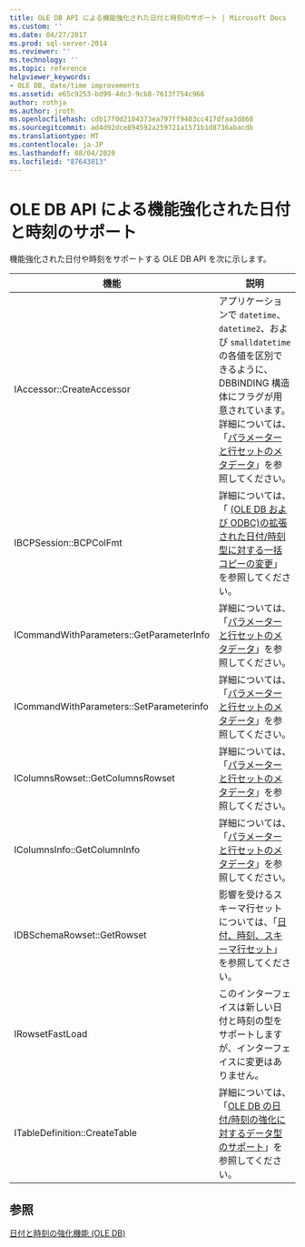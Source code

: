 ```yaml
---
title: OLE DB API による機能強化された日付と時刻のサポート | Microsoft Docs
ms.custom: ''
ms.date: 04/27/2017
ms.prod: sql-server-2014
ms.reviewer: ''
ms.technology: ''
ms.topic: reference
helpviewer_keywords:
- OLE DB, date/time improvements
ms.assetid: e65c9253-bd99-4dc3-9cb8-7613f754c966
author: rothja
ms.author: jroth
ms.openlocfilehash: cdb17f0d2104373ea797ff9403cc417dfaa3d868
ms.sourcegitcommit: ad4d92dce894592a259721a1571b1d8736abacdb
ms.translationtype: MT
ms.contentlocale: ja-JP
ms.lasthandoff: 08/04/2020
ms.locfileid: "87643813"
---
```

# <a name="ole-db-api-support-for-date-and-time-enhancements"></a>OLE DB API による機能強化された日付と時刻のサポート
  機能強化された日付や時刻をサポートする OLE DB API を次に示します。  
  
|機能|説明|  
|--------------|-----------------|  
|IAccessor::CreateAccessor|アプリケーションで `datetime`、`datetime2`、および `smalldatetime` の各値を区別できるように、DBBINDING 構造体にフラグが用意されています。 詳細については、「[パラメーターと行セットのメタデータ](metadata-parameter-and-rowset.md)」を参照してください。|  
|IBCPSession::BCPColFmt|詳細については、「 [&#40;OLE DB および ODBC&#41;の拡張された日付/時刻型に対する一括コピーの変更](../native-client-odbc-date-time/bulk-copy-changes-for-enhanced-date-and-time-types-ole-db-and-odbc.md)」を参照してください。|  
|ICommandWithParameters::GetParameterInfo|詳細については、「[パラメーターと行セットのメタデータ](metadata-parameter-and-rowset.md)」を参照してください。|  
|ICommandWithParameters::SetParameterinfo|詳細については、「[パラメーターと行セットのメタデータ](metadata-parameter-and-rowset.md)」を参照してください。|  
|IColumnsRowset::GetColumnsRowset|詳細については、「[パラメーターと行セットのメタデータ](metadata-parameter-and-rowset.md)」を参照してください。|  
|IColumnsInfo::GetColumnInfo|詳細については、「[パラメーターと行セットのメタデータ](metadata-parameter-and-rowset.md)」を参照してください。|  
|IDBSchemaRowset::GetRowset|影響を受けるスキーマ行セットについては、「[日付、時刻、スキーマ行セット](../native-client-ole-db-rowsets/rowsets.md)」を参照してください。|  
|IRowsetFastLoad|このインターフェイスは新しい日付と時刻の型をサポートしますが、インターフェイスに変更はありません。|  
|ITableDefinition::CreateTable|詳細については、「[OLE DB の日付/時刻の強化に対するデータ型のサポート](data-type-support-for-ole-db-date-and-time-improvements.md)」を参照してください。|  
  
## <a name="see-also"></a>参照  
 [日付と時刻の強化機能 &#40;OLE DB&#41;](date-and-time-improvements-ole-db.md)  
  
  
